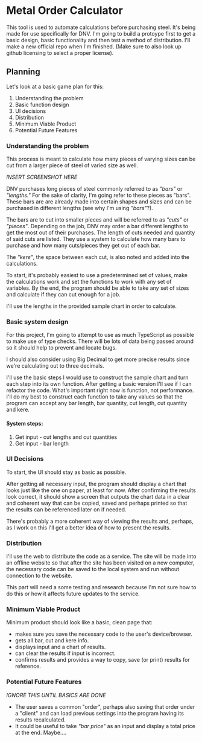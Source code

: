 # Metal Order Calculator

This tool is used to automate calculations before purchasing steel. It's being made for use specifically for DNV. I'm going to build a protoype first to get a basic design, basic functionality and then test a method of distribution. I'll make a new official repo when I'm finished. (Make sure to also look up github licensing to select a proper license).

## Planning

Let's look at a basic game plan for this:

1. Understanding the problem
2. Basic function design
3. UI decisions
4. Distribution
5. Minimum Viable Product
6. Potential Future Features

### Understanding the problem

This process is meant to calculate how many pieces of varying sizes can be cut from a larger piece of steel of varied size as well.

_INSERT SCREENSHOT HERE_

DNV purchases long pieces of steel commonly referred to as _"bars"_ or _"lengths."_ For the sake of clarity, I'm going refer to these pieces as "bars". These bars are are already made into certain shapes and sizes and can be purchased in different lengths (see why I'm using _"bars"_?). 

The bars are to cut into smaller pieces and will be referred to as _"cuts"_ or _"pieces"_. Depending on the job, DNV may order a bar different lengths to get the most out of their purchases. The length of cuts needed and quantity of said cuts are listed. They use a system to calculate how many bars to purchase and how many cuts/pieces they get out of each bar.

The _"kere"_, the space between each cut, is also noted and added into the calculations.

To start, it's probably easiest to use a predetermined set of values, make the calculations work and set the functions to work with any set of variables. By the end, the program should be able to take any set of sizes and calculate if they can cut enough for a job.

I'll use the lengths in the provided sample chart in order to calculate.

### Basic system design

For this project, I'm going to attempt to use as much TypeScript as possible to make use of type checks. There will be lots of data being passed around so it should help to prevent and locate bugs.

I should also consider using Big Decimal to get more precise results since we're calculating out to three decimals.

I'll use the basic steps I would use to construct the sample chart and turn each step into its own function. After getting a basic version I'll see if I can refactor the code. What's important right now is function, not performance. I'll do my best to construct each function to take any values so that the program can accept any bar length, bar quantity, cut length, cut quantity and kere.


#### System steps:

1. Get input - cut lengths and cut quantities
2. Get input - bar length

### UI Decisions

To start, the UI should stay as basic as possible.

After getting all necessary input, the program should display a chart that looks just like the one on paper, at least for now. After confirming the results look correct, it should show a screen that outputs the chart data in a clear and coherent way that can be copied, saved and perhaps printed so that the results can be referenced later on if needed.

There's probably a more coherent way of viewing the results and, perhaps, as I work on this I'll get a better idea of how to present the results.

### Distribution

I'll use the web to distribute the code as a service. The site will be made into an offline website so that after the site has been visited on a new computer, the necessary code can be saved to the local system and run without connection to the website.

This part will need a some testing and research because I'm not sure how to do this or how it affects future updates to the service.

### Minimum Viable Product

Minimum product should look like a basic, clean page that:

- makes sure you save the necessary code to the user's device/browser.
- gets all bar, cut and kere info.
- displays input and a chart of results.
- can clear the results if input is incorrect.
- confirms results and provides a way to copy, save (or print) results for reference.

### Potential Future Features

_IGNORE THIS UNTIL BASICS ARE DONE_

- The user saves a common "order", perhaps also saving that order under a "client" and can load previous settings into the program having its results recalculated.
- It could be useful to take _"bar price"_ as an input and display a total price at the end. Maybe....

